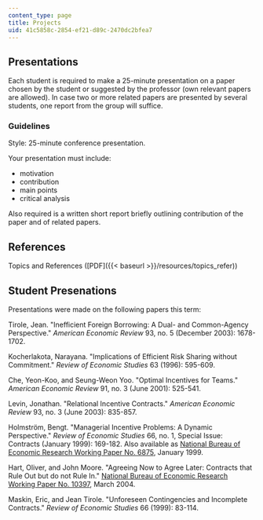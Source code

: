 ```yaml
---
content_type: page
title: Projects
uid: 41c5858c-2854-ef21-d89c-2470dc2bfea7
---
```


Presentations
-------------

Each student is required to make a 25-minute presentation on a paper chosen by the student or suggested by the professor (own relevant papers are allowed). In case two or more related papers are presented by several students, one report from the group will suffice.

### Guidelines

Style: 25-minute conference presentation.

Your presentation must include:

*   motivation
*   contribution
*   main points
*   critical analysis

Also required is a written short report briefly outlining contribution of the paper and of related papers.

References
----------

Topics and References ([PDF]({{< baseurl >}}/resources/topics_refer))

Student Presenations
--------------------

Presentations were made on the following papers this term:

Tirole, Jean. "Inefficient Foreign Borrowing: A Dual- and Common-Agency Perspective." _American Economic Review_ 93, no. 5 (December 2003): 1678-1702.

Kocherlakota, Narayana. "Implications of Efficient Risk Sharing without Commitment." _Review of Economic Studies_ 63 (1996): 595-609.

Che, Yeon-Koo, and Seung-Weon Yoo. "Optimal Incentives for Teams." _American Economic Review_ 91, no. 3 (June 2001): 525-541.

Levin, Jonathan. "Relational Incentive Contracts." _American Economic Review_ 93, no. 3 (June 2003): 835-857.

Holmström, Bengt. "Managerial Incentive Problems: A Dynamic Perspective." _Review of Economic Studies_ 66, no. 1, Special Issue: Contracts (January 1999): 169-182. Also available as [National Bureau of Economic Research Working Paper No. 6875](http://www.nber.org/papers/w6875), January 1999.

Hart, Oliver, and John Moore. "Agreeing Now to Agree Later: Contracts that Rule Out but do not Rule In." [National Bureau of Economic Research Working Paper No. 10397](http://www.nber.org/papers/w10397.pdf), March 2004.

Maskin, Eric, and Jean Tirole. "Unforeseen Contingencies and Incomplete Contracts." _Review of Economic Studies_ 66 (1999): 83-114.